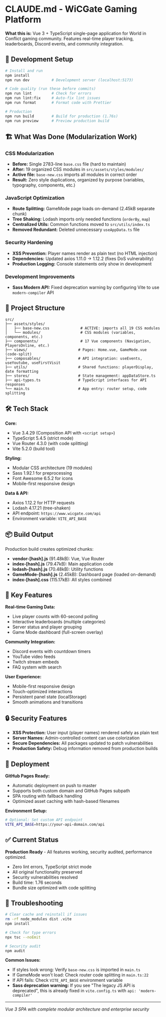# CLAUDE.md - WiCGate Gaming Platform

**What this is:** Vue 3 + TypeScript single-page application for World in Conflict gaming community. Features real-time player tracking, leaderboards, Discord events, and community integration.

## 🔧 Development Setup

```bash
# Install and run
npm install
npm run dev          # Development server (localhost:5173)

# Code quality (run these before commits)
npm run lint         # Check for errors
npm run lint:fix     # Auto-fix lint issues
npm run format       # Format code with Prettier

# Production
npm run build        # Build for production (1.76s)
npm run preview      # Preview production build
```

## 🏗️ What Was Done (Modularization Work)

### CSS Modularization
- **Before:** Single 2783-line `base.css` file (hard to maintain)
- **After:** 19 organized CSS modules in `src/assets/styles/modules/`
- **Active file:** `base-new.css` imports all modules in correct order
- **Result:** Zero style duplications, organized by purpose (variables, typography, components, etc.)

### JavaScript Optimization
- **Route Splitting:** GameMode page loads on-demand (2.45kB separate chunk)
- **Tree Shaking:** Lodash imports only needed functions (`orderBy`, `map`)
- **Centralized Utils:** Common functions moved to `src/utils/index.ts`
- **Removed Redundant:** Deleted unnecessary `useAppData.ts` file

### Security Hardening
- **XSS Prevention:** Player names render as plain text (no HTML injection)
- **Dependencies:** Updated axios 1.11.0 → 1.12.2 (fixes DoS vulnerability)
- **Production Logging:** Console statements only show in development

### Development Improvements
- **Sass Modern API:** Fixed deprecation warning by configuring Vite to use `modern-compiler` API

## 📁 Project Structure

```
src/
├── assets/styles/
│   ├── base-new.css              # ACTIVE: imports all 19 CSS modules
│   └── modules/                  # CSS modules (variables, components, etc.)
├── components/                   # 17 Vue components (Navigation, PlayersOnline, etc.)
├── views/                       # Pages: Home.vue, GameMode.vue (code-split)
├── composables/                 # API integration: useEvents, useYoutube, useFirstVisit
├── utils/                       # Shared functions: playerDisplay, date formatting
├── stores/                      # State management: appDataStore.ts
├── api-types.ts                 # TypeScript interfaces for API responses
└── main.ts                      # App entry: router setup, code splitting
```

## 🛠️ Tech Stack

**Core:**
- Vue 3.4.29 (Composition API with `<script setup>`)
- TypeScript 5.4.5 (strict mode)
- Vue Router 4.3.0 (with code splitting)
- Vite 5.2.0 (build tool)

**Styling:**
- Modular CSS architecture (19 modules)
- Sass 1.92.1 for preprocessing
- Font Awesome 6.5.2 for icons
- Mobile-first responsive design

**Data & API:**
- Axios 1.12.2 for HTTP requests
- Lodash 4.17.21 (tree-shaken)
- API endpoint: `https://www.wicgate.com/api`
- Environment variable: `VITE_API_BASE`

## 📦 Build Output

Production build creates optimized chunks:
- **vendor-[hash].js** (91.48kB): Vue, Vue Router
- **index-[hash].js** (79.47kB): Main application code
- **lodash-[hash].js** (70.48kB): Utility functions
- **GameMode-[hash].js** (2.45kB): Dashboard page (loaded on-demand)
- **index-[hash].css** (115.17kB): All styles combined

## 🌟 Key Features

**Real-time Gaming Data:**
- Live player counts with 60-second polling
- Interactive leaderboards (multiple categories)
- Server status and player grouping
- Game Mode dashboard (full-screen overlay)

**Community Integration:**
- Discord events with countdown timers
- YouTube video feeds
- Twitch stream embeds
- FAQ system with search

**User Experience:**
- Mobile-first responsive design
- Touch-optimized interactions
- Persistent panel state (localStorage)
- Smooth animations and transitions

## 🔒 Security Features

- **XSS Protection:** User input (player names) rendered safely as plain text
- **Server Names:** Admin-controlled content can use colorization
- **Secure Dependencies:** All packages updated to patch vulnerabilities
- **Production Safety:** Debug information removed from production builds

## 🚀 Deployment

**GitHub Pages Ready:**
- Automatic deployment on push to master
- Supports both custom domain and GitHub Pages subpath
- SPA routing with fallback handling
- Optimized asset caching with hash-based filenames

**Environment Setup:**
```bash
# Optional: Set custom API endpoint
VITE_API_BASE=https://your-api-domain.com/api
```

## ✅ Current Status

**Production Ready** - All features working, security audited, performance optimized.

- Zero lint errors, TypeScript strict mode
- All original functionality preserved
- Security vulnerabilities resolved
- Build time: 1.76 seconds
- Bundle size optimized with code splitting

## 🐛 Troubleshooting

```bash
# Clear cache and reinstall if issues
rm -rf node_modules dist .vite
npm install

# Check for type errors
npx tsc --noEmit

# Security audit
npm audit
```

**Common Issues:**
- If styles look wrong: Verify `base-new.css` is imported in `main.ts`
- If GameMode won't load: Check router code splitting in `main.ts:22`
- If API fails: Check `VITE_API_BASE` environment variable
- **Sass deprecation warning:** If you see "The legacy JS API is deprecated", this is already fixed in `vite.config.ts` with `api: 'modern-compiler'`

---
*Vue 3 SPA with complete modular architecture and enterprise security*